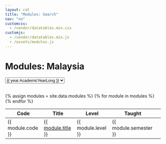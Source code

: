 ```yaml
---
layout: cat
title: "Modules: Search"
nav: "no"
customcss:
  - /vendor/datatables.min.css
customjs:
  - /vendor/datatables.min.js
  - /assets/modules.js
---
```


# Modules: Malaysia
<!-- <p class="strapline">ACADEMIC YEAR <b>2022-23</b></p> -->

<form style="padding-bottom: 18px">
<select id="AcademicYear" class="form-control notFullWidth strapline">
  {% assign years = site.data.years %}
  {% for year in years %}
  <option>{{ year.AcademicYearLong }}</option>
  {% endfor %}
</select>
</form>


<table id="DataTable" class="table table-sm notXFullWidth table-hover">
  <thead class="thead-dark">
    <tr>
      <th scope="col">Code</th>
      <th scope="col">Title</th>
      <th scope="col">Level</th>
      <th scope="col">Taught</th>
      <th scope="col"> </th>
    </tr>
  </thead>
  <tbody>
    {% assign modules = site.data.modules %}
    {% for module in modules %}
    <tr style="position: relative">
      <td>{{ module.code }}</td>
      <td><a href="module1.html" class="stretched-link">{{ module.title }}</a></td>
      <td>{{ module.level }}</td>
      <td>{{ module.semester }}</td>
      <td class="right"><i class="fas fa-chevron-circle-right"></i></td>
    </tr>
    {% endfor %}
  </tbody>
</table>
